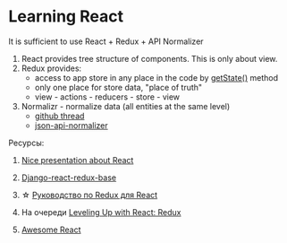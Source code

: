# Learning React

It is sufficient to use React + Redux + API Normalizer

1. React provides tree structure of components. This is only about view.
2. Redux provides:
	* access to app store in any place in the code by [getState()](https://stackoverflow.com/questions/38332912/how-do-i-access-store-state-in-react-redux) method
	* only one place for store data, "place of truth"
	* view - actions - reducers - store - view
3. Normalizr - normalize data (all entities at the same level)
	* [github thread](https://github.com/reactjs/redux/issues/994)
	* [json-api-normalizer](https://habrahabr.ru/post/318958/)

Ресурсы:

1. [Nice presentation about React](https://www.slideshare.net/bigsassy/django-rest-framework-and-react-and-redux-oh-my)

2. [Django-react-redux-base](https://github.com/Seedstars/django-react-redux-base)

3. ☆ [Руководство по Redux для React](https://habrahabr.ru/company/mailru/blog/303456/)

4. На очереди [Leveling Up with React: Redux](https://css-tricks.com/learning-react-redux/)

5. [Awesome React](https://github.com/xgrommx/awesome-redux)